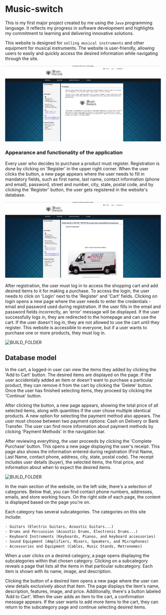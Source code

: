 # Music-switch
 
 This is my first major project created by me using the ```Java``` programming language. It reflects my progress in software development and highlights my commitment to learning and delivering innovative solutions.

This website is designed for ```selling musical instruments``` and other equipment for musical instruments. The website is user-friendly, allowing users to easily and quickly access the desired information while navigating through the site.

![BUILD_FOLDER](assets/music_switch_2.png)

### Appearance and functionality of the application

Every user who decides to purchase a product must register. Registration is done by clicking on 'Register' in the upper right corner. When the user clicks the button, a new page appears where the user needs to fill in mandatory fields, such as first name, last name, contact information (phone and email), password, street and number, city, state, postal code, and by clicking the 'Register' button, the user gets registered in the website's database.

![BUILD_FOLDER](assets/music_switch.png)

After registration, the user must log in to access the shopping cart and add desired items to it for making a purchase. To access the login, the user needs to click on 'Login' next to the 'Register' and 'Cart' fields. Clicking on login opens a new page where the user needs to enter the credentials - email and password used during registration. If the user fills in the email and password fields incorrectly, an 'error' message will be displayed. If the user successfully logs in, they are redirected to the homepage and can use the cart. If the user doesn't log in, they are not allowed to use the cart until they register. This website is accessible to everyone, but if a user wants to purchase one or more products, they must log in.

![BUILD_FOLDER](src/assets/img/music_switch_1.png)
## Database model

In the cart, a logged-in user can view the items they added by clicking the 'Add to Cart' button. The desired items are displayed on the page. If the user accidentally added an item or doesn't want to purchase a particular product, they can remove it from the cart by clicking the 'Delete' button. Once the user has finished selecting items, they proceed by clicking the 'Continue' button.

After clicking the button, a new page appears, showing the total price of all selected items, along with quantities if the user chose multiple identical products. A new option for selecting the payment method also appears. The user must choose between two payment options: Cash on Delivery or Bank Transfer. The user can find more information about payment methods by clicking 'Payment Methods' in the navigation bar.

After reviewing everything, the user proceeds by clicking the 'Complete Purchase' button. This opens a new page displaying the user's receipt. This page also shows the information entered during registration (First Name, Last Name, contact phone, address, city, state, postal code). The receipt includes user details (buyer), the selected items, the final price, and information about when to expect the desired items.

![BUILD_FOLDER](src/assets/img/music_switch_4.png)

In the main section of the website, on the left side, there's a selection of categories. Below that, you can find contact phone numbers, addresses, emails, and store working hours. On the right side of each page, the content is displayed based on the page you're on.

Each category has several subcategories. The categories on this site include:

    - Guitars (Electric Guitars, Acoustic Guitars...)
    - Drums and Percussion (Acoustic Drums, Electronic Drums...)
    - Keyboard Instruments (Keyboards, Pianos, and keyboard accessories)
    - Sound Equipment (Amplifiers, Mixers, Speakers, and Microphones)
    - Accessories and Equipment (Cables, Music Stands, Metronomes)

When a user clicks on a desired category, a page opens displaying the subcategories within that chosen category. Clicking on a subcategory reveals a page that lists all the items in that particular subcategory. Each item is shown with its name, image, and description.

Clicking the button of a desired item opens a new page where the user can view details exclusively about that item. The page displays the item's name, description, features, image, and price. Additionally, there's a button labeled 'Add to Cart'. When the user adds an item to the cart, a confirmation message appears. If the user wants to add more items to the cart, they can return to the subcategory page and continue selecting desired items.